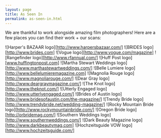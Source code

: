 ```yaml
---
layout: page
title: As Seen In
permalink: as-seen-in.html
---
```


We are thankful to work alongside amazing film photographers! Here are a few places you can find their work + our scans:

![Harper's BAZAAR logo][http://www.harpersbazaar.com/]
![BRIDES logo][http://www.brides.com]
![Vogue logo][http://www.vogue.com/magazine]
![Rangefinder logo][http://www.rfannual.com/]
![Huff Post logo][www.huffingtonpost.com]
![Martha Stewart Weddings logo][http://www.marthastewartweddings.com/]
![Belle Lumiere logo][http://www.bellelumieremagazine.com]
![Magnolia Rouge logo][http://www.magnoliarouge.com/]
![Dear Gray logo][http://www.deargraymagazine.com/]
![The Knot logo][http://www.theknot.com/]
![Utterly Engaged logo][http://www.utterlyengaged.com/]
![Brides of Austin logo][http://www.bridesofaustin.com/the-magazine/]
![Trendy Bride logo][http://www.trendybride.net/wedding-magazine/]
![Rocky Mountain Bride logo][http://www.rockymountainbride.com/]
![Oregon Bride logo][http://orbridemag.com/]
![Southern Weddings logo][http://www.southernweddings.com/]
![Dark Beauty Magazine logo][http://www.darkbeautymag.com]
![Hochzeitsguide VOW logo][http://www.hochzeitsguide.com/]